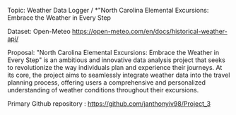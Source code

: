 Topic: Weather Data Logger / *"North Carolina Elemental Excursions: Embrace the Weather in Every Step

Dataset: Open-Meteo
https://open-meteo.com/en/docs/historical-weather-api/

Proposal: "North Carolina Elemental Excursions: Embrace the Weather in Every Step" is an ambitious and innovative data analysis project that seeks to revolutionize the way individuals plan and experience their journeys. At its core, the project aims to seamlessly integrate weather data into the travel planning process, offering users a comprehensive and personalized understanding of weather conditions throughout their excursions.

Primary Github repository : https://github.com/janthonyiv98/Project_3
